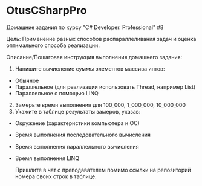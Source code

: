 # OtusCSharpPro
Домашние задания по курсу "C# Developer. Professional" #8

Цель:
Применение разных способов распараллеливания задач и оценка оптимального способа реализации.

Описание/Пошаговая инструкция выполнения домашнего задания:
1. Напишите вычисление суммы элементов массива интов:
 - Обычное
 - Параллельное (для реализации использовать Thread, например List)
 - Параллельное с помощью LINQ
2. Замерьте время выполнения для 100_000, 1_000_000, 10_000_000
3. Укажите в таблице результаты замеров, указав:
 - Окружение (характеристики компьютера и ОС)
 - Время выполнения последовательного вычисления
 - Время выполнения параллельного вычисления
 - Время выполнения LINQ
   
   Пришлите в чат с преподавателем помимо ссылки на репозиторий номера своих строк в таблице.
